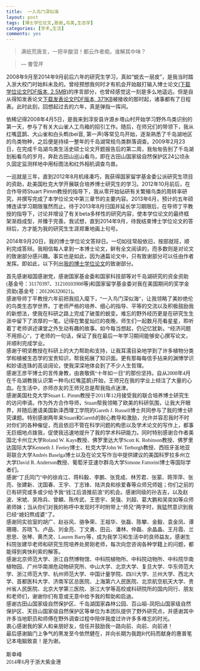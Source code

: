 ```yaml
---
title:  一入鸟门深似海
layout: post
tags: [博士学位论文,致谢,鸟类,生态学]
categories: [学术,生活]
comments: yes
---
```


> 满纸荒唐言，一把辛酸泪！都云作者痴，谁解其中味？

> –– 曹雪芹

2008年9月至2014年9月前后六年的研究生学习，真如“蜕去一层皮”，是我当时踏入浙大校门时始料未及的。曾经预想我何时才有机会开始敲打输入博士论文[(下载学位论文PDF版本, 2.5MB)](http://sixf.org/files/articles/Si2014.pdf)的序言部分，也曾经感觉这一刻是多么地遥远。但是自从得知发表论文[下载发表论文PDF版本, 371KB](http://sixf.org/files/articles/Si-etal2014JB.pdf)被接收的那时起，诸事都有了日程表。此时此刻，回想起过去的六年，真是弹指一挥间。

依稀记得2008年4月5日，是我来到淳安县许源乡塔山村开始学习野外鸟类识别的第一天，参与了有关大山雀人工鸟箱的招引工作。随后，在师兄们的带领下，我从红嘴蓝鹊、大山雀和白头鹎(bei音, 第一声)等常见鸟开始，逐渐熟悉了千岛湖地区的鸟类物种，之后便是持续一整年的千岛湖常规鸟类群落调查。2009年2月23日，在完成千岛湖鸟类生活史硕士论文开题报告后的第二周，我匆匆告别了千岛湖划船看鸟的岁月，奔赴古田山巡山看鸟，即在古田山国家级自然保护区24公顷永久固定监测样地中用标图法和红外相机调查鸟兽。

一巡就是三年，直到2012年8月机缘凑巧，我获得国家留学基金委公派研究生项目的资助，赴美国杜克大学开展联合培养博士研究生的学习。2012年10月前后，在合作导师Stuart Pimm教授的指导下，我从零开始钻研有关繁殖鸟类的周转率研究，并撰写完成了本学位论文中第三章节的主要内容。2013年6月，预计的五年硕博连读学习期限戛然而止。待于2013年8月归国并延长学习期限后，在导师丁平教授的指导下，讨论并增设了有关beta多样性的研究内容，使本学位论文的最终框架渐趋成型，并臻于完善。我试想，直到2014年9月，待我结束博士学位论文的答辩后，方才能为我的研究生生涯郑重地画上句号。

2014年9月20日，我的博士学位论文答辩日。一切如往常般依旧，按部就班，顺利完成答辩。我相信每人拿到一本博士论文，鲜有全文阅读的，而多数则是对论文的致谢部分感兴趣。事实也是如此，因为通篇论文中，只有致谢部分可以任由作者发挥。即如此，以下列出[我的博士学位论文](http://sixf.org/files/articles/Si2014.pdf)的致谢部分。

<div style="font-family: serif;"> 首先感谢祖国感谢党，感谢国家基金委和国家科技部等对千岛湖研究的资金资助(基金号：31170397、31210103908等)和国家留学基金委对我在美国期间的奖学金资助(基金号：201206320021)。
<br/>
感谢导师丁平教授六年前把我招入麾下，“一入鸟门深似海”，让我领略了美妙绝伦的鸟类生态学世界。丁老师严格的培养、细心的指导、平等的交流以及积极鼓励我的新想法，使我在科研之路上完成了破茧的蜕变。难忘的野外经历更是在研究生生涯中留下了浓厚的一笔。记得在繁星灿烂的夜晚，师生们一起数月亮看星星，聆听着丁老师讲述课堂之外生动有趣的故事。如今每当想起，仍记忆犹新。“经济问题不用担心”，丁老师的一句话，保证了我在最后一年学习期间能够安心撰写论文，并顺利完成学业。 
<br/>
感谢于明坚教授在科研上的大力帮助和支持，让我耳濡目染地学到了许多植物分类学和植被生态学的宝贵知识，帮我拓展了知识面。更有那每每信手拈来的渊博学识和妙语连珠的高谈阔论，使我深深地体会到了不少人生哲理。
<br/>
感谢王彦平博士的言传身教，由衷敬佩“十年如一日”的那份坚持。自从2008年4月在千岛湖教我认识第一种鸟(红嘴蓝鹊)开始，王师兄在我的学业上倾注了大量的心血。在生活中，亦师亦友的王师兄总是帮我指点迷津。
<br/>
感谢美国杜克大学Stuart L. Pimm教授于2011年12月接受我的联合培养博士研究生的访问申请。作为外方合作导师，Stuart帮我领略了欧美的科研氛围，让我大开眼界，并随后邀请美国新泽西理工学院的Gareth J. Russell博士共同参与了我的博士研究课题。特别感谢两年来Stuart和Gareth的耐心教导和激励，允许并容忍我时不时对你们的各种催促，而且依旧不管在科学问题的构思以及学术论文的写作上，都事无巨细地点拨我，促使我迅速地提升了我的学术科研能力。同时特别感谢合作者美国北卡州立大学Roland W. Kays教授、佛罗里达大学Scott K. Robinson教授、佛罗里达国际大学Kenneth J. Feeley博士、杜克大学John W. Terborgh教授、西班牙圣地亚哥联合大学Andrés Baselga博士以及在论文写作当中提供建议的美国科罗拉多州立大学David R. Anderson教授、葡萄牙亚速尔群岛大学Simone Fattorini博士等国际学者们。
<br/>
感谢“丁氏同门”中的徐肖江、蒋科毅、李鹏、张竞成、林芳君、张蒙、蒋萍萍、张亮、张建新、沈国春、王宇、丁志锋、陆洪良和徐爱春等众师兄师姐；你们之前的已有研究或多或少给予我“钱江后浪推前浪”的机会。感谢同级的孙吉吉，以及赵波、宋虓、吴玲兵、曾頔、陈传武、王思宇、吴强、刘超、葛大鹏和吴奕如等众师弟师妹；当从你们对我的称呼中发现时不时附带上“师兄”两字时，我猛然意识到我已经“媳妇熬成婆”了。
<br/>
感谢同实验室的胡广、赵谷风、骆争荣、王祖华、张磊、陈攀、金毅、袁金凤、谭珊珊、苏晓飞、卢品、刘金亮、丁文勇、田云、潘林、仲磊、余晶晶、王月霞、兰思思、张琴、黄杰灵、Lauren Barry等，成为我学习和生活中的良师益友。感谢生科院张建华老师和研究生院培养处房刚老师，每次向您咨询各种学籍上的问题，都能得到爽快利索的解答。
<br/>
感谢北京师范大学、浙江自然博物馆、中科院植物所、中科院动物所、中科院华南植物园、广州华南濒危动物研究所、中山大学、北京大学、复旦大学、华东师范大学、浙江师范大学、杭州师范大学、中国计量学院、四川大学、兰州大学、西北大学、首都医科大学、济南军区总医院、上海第六人民医院、北京航空航天大学、贵州省人民医院、北京大学第三医院、浙江大学等高校或科研院所的国内同行、朋友和老师们，谢谢你们有意或无意中给予我的帮助和启迪。
<br/>
感谢古田山国家级自然保护区、千岛湖国家森林公园、百山祖–凤阳山国家级自然保护区、天目山国家级自然保护区等单位为本团队提供了野外研究点，并感谢其中许多当地职员和师傅在野外调查过程中陪伴我度过许许多多难忘的时光。
<br/>
衷心感谢我的家人和亲朋好友，信任并鼓励我一路向前、向前、向前进！
<br/>
最后感谢脑门上争气的黑发至今依然健在，并向长期为我跑R代码而献身的惠普笔记本电脑致哀！是为谢。
<br/>
<br/>
斯幸峰
<br/>
2014年6月于浙大紫金港 </div>

